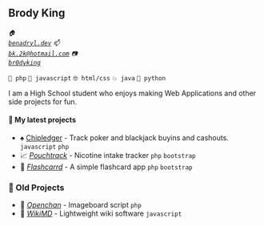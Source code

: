 ## Brody King 

<code><i>🏠 <a href="https://benadryl.dev">benadryl.dev</a></i></code>
<code><i>📫 <a href="mailto:bk.2k@hotmail.com">bk.2k@hotmail.com</a></i></code>
<code><i>📷 <a href="https://instagram.com/br0dyking">br0dyking</a></i></code>

`👑 php` `🤢 javascript` `🤓 html/css` `💥 java` `🐍 python`

I am a High School student who enjoys making Web Applications and other side projects for fun.

#### 🌱 My latest projects
- ♠️ [Chipledger](https://github.com/brodyking/chipledger) - Track poker and blackjack buyins and cashouts. `javascript` `php`
- 📈 [*Pouchtrack*](https://github.com/brodyking/ptrack) - Nicotine intake tracker `php` `bootstrap`
- 🏫 [*Flashcarrd*](https://github.com/brodyking/flashcarrd) - A simple flashcard app `php` `bootstrap`

### 🦖 Old Projects
- 💬 [*Openchan*](https://github.com/brodyking/openchan) - Imageboard script `php`
- 📖 [*WikiMD*](https://github.com/brodyking/wikimd) - Lightweight wiki software `javascript`
